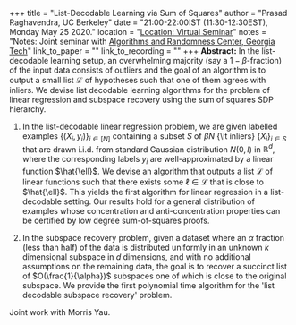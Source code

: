 +++
title = "List-Decodable Learning via Sum of Squares"
author = "Prasad Raghavendra, UC Berkeley"
date = "21:00-22:00IST (11:30-12:30EST), Monday May 25 2020."
location = "<a href="https://bluejeans.com/913829514" target="_blank">Location: Virtual Seminar</a>"
notes = "Notes: Joint seminar with <a target="_blank" href="https://arc.gatech.edu/hg/item/634657">Algorithms and Randomness Center, Georgia Tech</a>"
link_to_paper = ""
link_to_recording = ""
+++
<b>Abstract:</b> In the list-decodable learning setup, an overwhelming majority (say a $1-\beta$-fraction) of the input data consists of outliers and the goal of an algorithm is to output a small list $\mathcal{L}$ of hypotheses such that one of them agrees with inliers.   We devise list decodable learning algorithms for the problem of linear regression and subspace recovery using the sum of squares SDP hierarchy.

1)  In the list-decodable linear regression problem, we are given labelled examples $\{(X_i,y_i)\}_{i \in [N]}$ containing a subset $S$ of $\beta N$ {\it inliers} $\{X_i \}_{i \in S}$ that are drawn i.i.d. from standard Gaussian distribution $N(0,I)$ in $\mathbb{R}^d$, where the corresponding labels $y_i$ are well-approximated by a linear function $\hat{\ell}$.
We devise an algorithm that outputs a list $\mathcal{L}$ of linear functions such that there exists some $\ell \in \mathcal{L}$ that is close to $\hat{\ell}$.     This yields the first algorithm for linear regression in a list-decodable setting.  Our results hold for a general distribution of examples whose concentration and anti-concentration properties can be certified by low degree sum-of-squares proofs.

2) In the subspace recovery problem,  given a dataset where an $\alpha$ fraction (less than half) of the data is distributed uniformly in an unknown $k$ dimensional subspace in $d$ dimensions, and with no additional assumptions on the remaining data, the goal is to recover a succinct list of $O(\frac{1}{\alpha})$ subspaces one of which is close to the original subspace.  We provide the first polynomial time algorithm for the 'list decodable subspace recovery' problem.

Joint work with Morris Yau.


